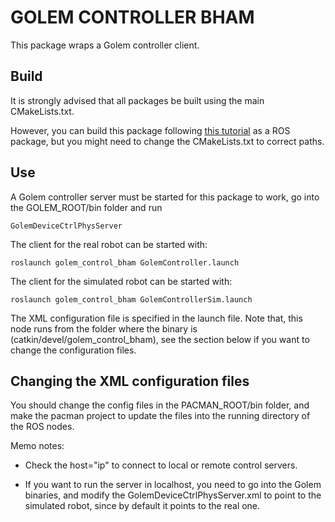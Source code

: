 GOLEM CONTROLLER BHAM
=====================

This package wraps a Golem controller client. 

Build
-----

It is strongly advised that all packages be built using the main CMakeLists.txt.

However, you can build this package following [this tutorial](http://wiki.ros.org/ROS/Tutorials/BuildingPackages) as a ROS package, but you might need to change the CMakeLists.txt to correct paths.


Use
---

A Golem controller server must be started for this package to work, go into the GOLEM_ROOT/bin folder and run

`GolemDeviceCtrlPhysServer` 



The client for the real robot can be started with:

`roslaunch golem_control_bham GolemController.launch`

The client for the simulated robot can be started with:

`roslaunch golem_control_bham GolemControllerSim.launch`

The XML configuration file is specified in the launch file. Note that, this node runs from the folder where the binary is (catkin/devel/golem_control_bham), see the section below if you want to change the configuration files.



Changing the XML configuration files
------------------------------------

You should change the config files in the PACMAN_ROOT/bin folder, and make the pacman project to update the files into the running directory of the ROS nodes.

Memo notes: 

* Check the host="ip" to connect to local or remote control servers.

* If you want to run the server in localhost, you need to go into the Golem binaries, and modify the GolemDeviceCtrlPhysServer.xml to point to the simulated robot, since by default it points to the real one.

